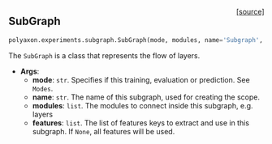 <span style="float:right;">[[source]](https://github.com/polyaxon/polyaxon/blob/master/polyaxon/experiments/subgraph.py#L16)</span>
## SubGraph

```python
polyaxon.experiments.subgraph.SubGraph(mode, modules, name='Subgraph', features=None)
```

The `SubGraph` is a class that represents the flow of layers.

- __Args__:
	- __mode__: `str`. Specifies if this training, evaluation or prediction. See `Modes`.
	- __name__: `str`. The name of this subgraph, used for creating the scope.
	- __modules__: `list`.  The modules to connect inside this subgraph, e.g. layers
	- __features__: `list`. The list of features keys to extract and use in this subgraph.
		If `None`, all features will be used.
